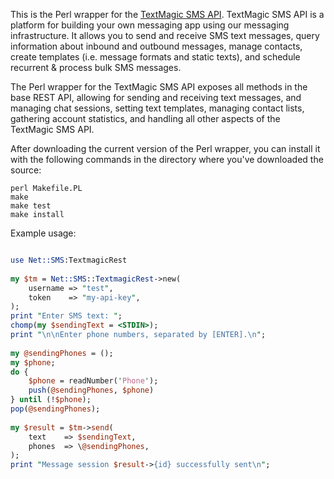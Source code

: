 This is the Perl wrapper for the [TextMagic SMS API](https://www.textmagic.com/docs/api/).  TextMagic SMS API is a platform for building your own messaging app using our messaging infrastructure. It allows you to send and receive SMS text messages, query information about inbound and outbound messages, manage contacts, create templates (i.e. message formats and static texts), and schedule recurrent & process bulk SMS messages.

The Perl wrapper for the TextMagic SMS API exposes all methods in the base REST API, allowing for sending and receiving text messages, and managing chat sessions, setting text templates, managing contact lists, gathering account statistics, and handling all other aspects of the TextMagic SMS API.

After downloading the current version of the Perl wrapper, you can install it with the following commands in the directory where you've downloaded the source:

    perl Makefile.PL 
    make
    make test
    make install

Example usage:

```perl

use Net::SMS:TextmagicRest
  
my $tm = Net::SMS::TextmagicRest->new(
    username => "test",
    token    => "my-api-key",
);
print "Enter SMS text: ";
chomp(my $sendingText = <STDIN>);
print "\n\nEnter phone numbers, separated by [ENTER].\n";
  
my @sendingPhones = ();
my $phone;
do {
    $phone = readNumber('Phone');
    push(@sendingPhones, $phone)
} until (!$phone);
pop(@sendingPhones);
  
my $result = $tm->send(
    text    => $sendingText,
    phones  => \@sendingPhones,
);
print "Message session $result->{id} successfully sent\n";

```
